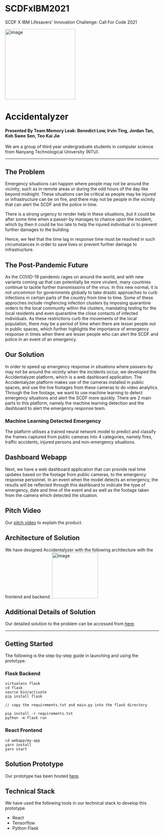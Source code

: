 # SCDFxIBM2021
SCDF X IBM Lifesavers' Innovation Challenge: Call For Code 2021

<img height="230" alt="image" src=https://user-images.githubusercontent.com/48685014/121552459-12164100-ca43-11eb-8a34-131bf0e19943.png> 

# Accidentalyzer
#### Presented By Team Memory Leak: Benedict Low, Irvin Ting, Jordan Tan, Koh Swee Sen, Teo Kai Jie
We are a group of third year undergraduate students in computer science from Nanyang Technological University (NTU).

-----
## The Problem
Emergency situations can happen where people may not be around the vicinity, such as in remote areas or during the odd hours of the day like beyond midnight. These situations can be critical as people may be injured or infrastructure can be on fire, and there may not be people in the vicinity that can alert the SCDF and the police in time.

There is a strong urgency to render help in these situations, but it could be after some time when a passer-by manages to chance upon the incident, which by then it could be too late to help the injured individual or to prevent further damages to the building.

Hence, we feel that the time lag in response time must be resolved in such circumstances in order to save lives or prevent further damage to infrastructure.

## The Post-Pandemic Future
As the COVID-19 pandemic rages on around the world, and with new variants coming up that can potentially be more virulent, many countries continue to tackle further transmissions of the virus. In this new normal, it is not uncommon for governments globally to take drastic approaches to curb infections in certain parts of the country from time to time. Some of these approches include ringfencing infection clusters by imposing quarantine orders to the local community within the clusters, mandating testing for the local residents and even quarantine the close contacts of infected individuals. As these restrictions curb the movements of the local population, there may be a period of time when there are lesser people out in public spaces, which further highlights the importance of emergency response in times when there are lesser people who can alert the SCDF and police in an event of an emergency.

## Our Solution
In order to speed up emergency response in situations where passers-by may not be around the vicinity when the incidents occur, we developed the Accidentalyzer platform, which is a web dashboard application. The Accidentalyzer platform makes use of the cameras installed in public spaces, and use the live footages from these cameras to do video analytics. Through the live footage, we want to use machine learning to detect emergency situations and alert the SCDF more quickly. There are 2 main parts to this platform, namely the machine learning detection and the dashboard to alert the emergency response team.

### Machine Learning Detected Emergency
The platform utilises a trained neural network model to predict and classify the frames captured from public cameras into 4 categories, namely fires, traffic accidents, injured persons and non-emergency situations.

## Dashboard Webapp
Next, we have a web dashboard application that can provide real time updates based on the footage from public cameras, to the emergency response personnel. In an event when the model detects an emergency, the results will be reflected through this dashboard to indicate the type of emergency, date and time of the event and as well as the footage taken from the camera which detected the situation.

## Pitch Video
Our [pitch video](https://youtu.be/vx3ixjy15iI) to explain the product.

## Architecture of Solution
We have designed Accidentalyzer with the following architecture with the frontend and backend.
<img height="150" alt="image" src=https://user-images.githubusercontent.com/48685014/121551042-df1f7d80-ca41-11eb-9430-2fa774a082e6.png> 

## Additional Details of Solution
Our detailed solution to the problem can be accessed from [here](https://docs.google.com/document/d/12fKjA-bDnPPvvqrT0bRfAYwgy-JynCU1R4z0ZPEEsbg/edit).

-----
## Getting Started
The following is the step-by-step guide in launching and using the prototype.

### Flask Backend
```
virtualenv flask
cd flask
source bin/activate
pip install flask

// copy the requirements.txt and main.py into the flask directory

pip install -r requirements.txt
python -m flask run
```

### React Frontend
```
cd webapp/my-app
yarn install
yarn start
```

## Solution Prototype
Our prototype has been hosted [here]().

## Technical Stack
We have used the following tools in our technical stack to develop this prototype.
* React
* Tensorflow
* Python Flask
